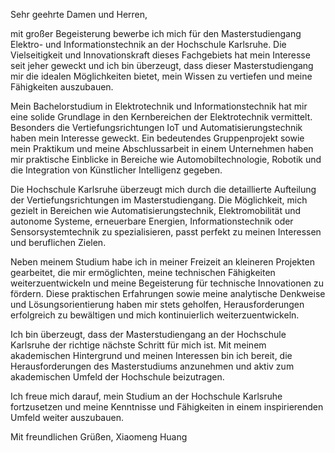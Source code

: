 Sehr geehrte Damen und Herren,

mit großer Begeisterung bewerbe ich mich für den Masterstudiengang Elektro- und Informationstechnik an der Hochschule Karlsruhe. Die Vielseitigkeit und Innovationskraft dieses Fachgebiets hat mein Interesse seit jeher geweckt und ich bin überzeugt, dass dieser Masterstudiengang mir die idealen Möglichkeiten bietet, mein Wissen zu vertiefen und meine Fähigkeiten auszubauen.

Mein Bachelorstudium in Elektrotechnik und Informationstechnik hat mir eine solide Grundlage in den Kernbereichen der Elektrotechnik vermittelt. Besonders die Vertiefungsrichtungen IoT und Automatisierungstechnik haben mein Interesse geweckt. Ein bedeutendes Gruppenprojekt sowie mein Praktikum und meine Abschlussarbeit in einem Unternehmen haben mir praktische Einblicke in Bereiche wie Automobiltechnologie, Robotik und die Integration von Künstlicher Intelligenz gegeben.

Die Hochschule Karlsruhe überzeugt mich durch die detaillierte Aufteilung der Vertiefungsrichtungen im Masterstudiengang. Die Möglichkeit, mich gezielt in Bereichen wie Automatisierungstechnik, Elektromobilität und autonome Systeme, erneuerbare Energien, Informationstechnik oder Sensorsystemtechnik zu spezialisieren, passt perfekt zu meinen Interessen und beruflichen Zielen.

Neben meinem Studium habe ich in meiner Freizeit an kleineren Projekten gearbeitet, die mir ermöglichten, meine technischen Fähigkeiten weiterzuentwickeln und meine Begeisterung für technische Innovationen zu fördern. Diese praktischen Erfahrungen sowie meine analytische Denkweise und Lösungsorientierung haben mir stets geholfen, Herausforderungen erfolgreich zu bewältigen und mich kontinuierlich weiterzuentwickeln.

Ich bin überzeugt, dass der Masterstudiengang an der Hochschule Karlsruhe der richtige nächste Schritt für mich ist. Mit meinem akademischen Hintergrund und meinen Interessen bin ich bereit, die Herausforderungen des Masterstudiums anzunehmen und aktiv zum akademischen Umfeld der Hochschule beizutragen.

Ich freue mich darauf, mein Studium an der Hochschule Karlsruhe fortzusetzen und meine Kenntnisse und Fähigkeiten in einem inspirierenden Umfeld weiter auszubauen.

Mit freundlichen Grüßen,
Xiaomeng Huang
